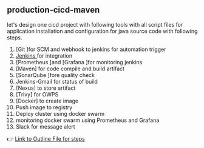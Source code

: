 ## production-cicd-maven

let's design one cicd project with following tools with all script files for application installation and configuration for java source code with following steps.

1. [Git ]for SCM and webhook to jenkins for automation trigger
2. [Jenkins ]()for integration
3. [Prometheus ]and [Grafana ]for monitoring jenkins
4. [Maven] for code compile and build artifact
5. [SonarQube ]fore quality check 
6. Jenkins-Gmail for status of build
7. [Nexus] to store artifact
8. [Trivy] for OWPS
9. [Docker] to create image
10. Push image to registry
11. Deploy cluster using docker swarm
12. monitoring docker swarm using Prometheus and Grafana
13. Slack for message alert


👉 [Link to Outline File for steps](Outline.md)
